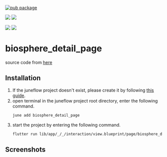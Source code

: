 [![pub package](https://img.shields.io/pub/v/biosphere_detail_page.svg)](https://pub.dartlang.org/packages/biosphere_detail_page)

[![](https://img.shields.io/badge/Module-Hub-007bff?style=for-the-badge&logo=flutter)](https://module.juneflow.org/)
[![](https://img.shields.io/badge/View-Hub-007bff?style=for-the-badge&logo=flutter)](https://view.juneflow.org/)

[![](https://img.shields.io/badge/DISCORD-JOIN%20SERVER-5663F7?style=for-the-badge&logo=discord&logoColor=white)](https://discord.gg/zXXHvAXCug)
[![](https://img.shields.io/badge/KakaoTalk-Join%20Room-FEE500?style=for-the-badge&logo=kakao)](https://open.kakao.com/o/gEwrffbg)
# biosphere_detail_page
source code from [here](https://github.com/justkawal/UI?ref=flutterawesome.com)

##  Installation
1. If the juneflow project doesn't exist, please create it by following [this guide](https://doc.juneflow.org/).
2. open terminal in the juneflow project root directory, enter the following command.
    ```bash
    june add biosphere_detail_page
    ```
3. start the project by entering the following command.
    ```bash
    flutter run lib/app/_/_/interaction/view.blueprint/page/biosphere_detail_page/_/view.dart -d chrome
    ```

## Screenshots
![]()

